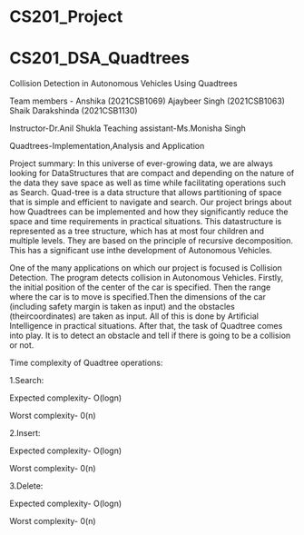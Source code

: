 # CS201_Project
# CS201_DSA_Quadtrees
Collision Detection in Autonomous Vehicles Using Quadtrees


Team members -
Anshika (2021CSB1069) 
Ajaybeer Singh (2021CSB1063) 
Shaik Darakshinda (2021CSB1130) 


Instructor-Dr.Anil Shukla 
Teaching assistant-Ms.Monisha Singh 


Quadtrees-Implementation,Analysis and Application  

Project summary: 
 In this universe of ever-growing data, we are always looking for DataStructures that are compact and depending on the nature of the data they save space
 as well as time while facilitating operations such as Search. Quad-tree is a data structure that allows partitioning of space that is simple and efficient 
 to navigate and search. Our project brings about how Quadtrees can be implemented and how they significantly reduce the space and time requirements in
 practical situations. This datastructure is represented as a tree structure, which has at most four children and multiple levels. They are based on the
 principle of recursive decomposition. This has a significant use inthe development of Autonomous Vehicles.

 One of the many applications on which our project is focused is Collision Detection.
 The program detects collision in Autonomous Vehicles. Firstly, the initial position of the center of the car is specified. Then the range where the car 
 is to move is specified.Then the dimensions of the car (including safety margin is taken as input) and the obstacles (theircoordinates) are taken as input.
 All of this is done by Artificial Intelligence in practical situations. After that, the task of Quadtree comes
 into play. It is to detect an obstacle and tell if there is going to be a collision or not.

Time complexity of Quadtree operations: 
 
 1.Search: 

 Expected complexity- O(logn) 

 Worst complexity- 0(n) 

 2.Insert: 

 Expected complexity- O(logn) 

 Worst complexity- 0(n) 

 3.Delete: 

 Expected complexity- O(logn) 

 Worst complexity- 0(n) 

 
